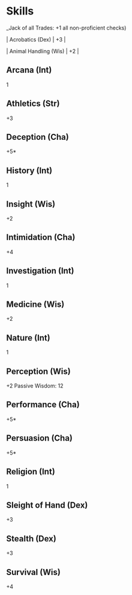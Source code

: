Skills
======
_Jack of all Trades: +1 all non-proficient checks)

| Acrobatics (Dex) | +3 |

| Animal Handling (Wis) | +2 |

Arcana (Int)
------
1

Athletics (Str)
---------
+3

Deception (Cha)
---------------
+5*

History (Int)
-------------
1

Insight (Wis)
-------------
+2

Intimidation (Cha)
------------------
+4

Investigation (Int)
-------------------
1

Medicine (Wis)
--------------
+2

Nature (Int)
------------
1

Perception (Wis)
----------
+2 
Passive Wisdom: 12

Performance (Cha)
----------------
+5*

Persuasion (Cha)
----------------
+5*

Religion (Int)
--------------
1

Sleight of Hand (Dex)
---------------------
+3

Stealth (Dex)
-------------
+3

Survival (Wis)
--------------
+4

